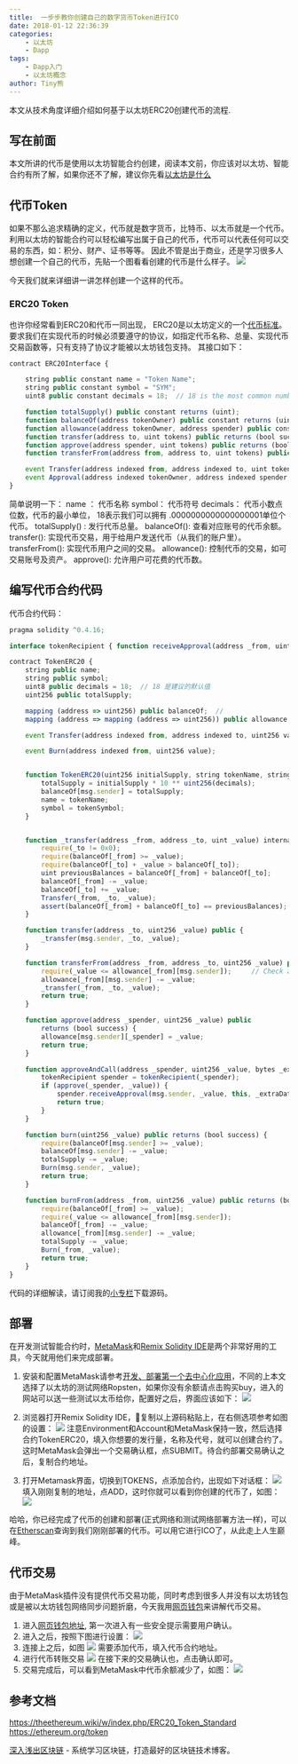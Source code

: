 ```yaml
---
title:  一步步教你创建自己的数字货币Token进行ICO
date: 2018-01-12 22:36:39
categories: 
    - 以太坊
    - Dapp
tags:
    - Dapp入门
    - 以太坊概念
author: Tiny熊
---
```


本文从技术角度详细介绍如何基于以太坊ERC20创建代币的流程.

<!-- more -->

## 写在前面
本文所讲的代币是使用以太坊智能合约创建，阅读本文前，你应该对以太坊、智能合约有所了解，如果你还不了解，建议你先看[以太坊是什么](https://learnblockchain.cn/2017/11/20/whatiseth/)

## 代币Token
如果不那么追求精确的定义，代币就是数字货币，比特币、以太币就是一个代币。
利用以太坊的智能合约可以轻松编写出属于自己的代币，代币可以代表任何可以交易的东西，如：积分、财产、证书等等。
因此不管是出于商业，还是学习很多人想创建一个自己的代币，先贴一个图看看创建的代币是什么样子。
![](/images/token_info.jpeg)

今天我们就来详细讲一讲怎样创建一个这样的代币。

### ERC20 Token
也许你经常看到ERC20和代币一同出现， ERC20是以太坊定义的一个[代币标准](https://github.com/ethereum/EIPs/blob/master/EIPS/eip-20-token-standard.md)。
要求我们在实现代币的时候必须要遵守的协议，如指定代币名称、总量、实现代币交易函数等，只有支持了协议才能被以太坊钱包支持。
其接口如下：

```js
contract ERC20Interface {

    string public constant name = "Token Name";
    string public constant symbol = "SYM";
    uint8 public constant decimals = 18;  // 18 is the most common number of decimal places

    function totalSupply() public constant returns (uint);
    function balanceOf(address tokenOwner) public constant returns (uint balance);
    function allowance(address tokenOwner, address spender) public constant returns (uint remaining);
    function transfer(address to, uint tokens) public returns (bool success);
    function approve(address spender, uint tokens) public returns (bool success);
    function transferFrom(address from, address to, uint tokens) public returns (bool success);

    event Transfer(address indexed from, address indexed to, uint tokens);
    event Approval(address indexed tokenOwner, address indexed spender, uint tokens);
}
```

简单说明一下：
name ：  代币名称
symbol： 代币符号
decimals： 代币小数点位数，代币的最小单位， 18表示我们可以拥有 .0000000000000000001单位个代币。
totalSupply() : 发行代币总量。
balanceOf(): 查看对应账号的代币余额。
transfer(): 实现代币交易，用于给用户发送代币（从我们的账户里）。
transferFrom():  实现代币用户之间的交易。
allowance(): 控制代币的交易，如可交易账号及资产。
approve():  允许用户可花费的代币数。


## 编写代币合约代码

代币合约代码：

```js
pragma solidity ^0.4.16;

interface tokenRecipient { function receiveApproval(address _from, uint256 _value, address _token, bytes _extraData) public; }

contract TokenERC20 {
    string public name;
    string public symbol;
    uint8 public decimals = 18;  // 18 是建议的默认值
    uint256 public totalSupply;

    mapping (address => uint256) public balanceOf;  // 
    mapping (address => mapping (address => uint256)) public allowance;

    event Transfer(address indexed from, address indexed to, uint256 value);

    event Burn(address indexed from, uint256 value);


    function TokenERC20(uint256 initialSupply, string tokenName, string tokenSymbol) public {
        totalSupply = initialSupply * 10 ** uint256(decimals);
        balanceOf[msg.sender] = totalSupply;
        name = tokenName;
        symbol = tokenSymbol;
    }


    function _transfer(address _from, address _to, uint _value) internal {
        require(_to != 0x0);
        require(balanceOf[_from] >= _value);
        require(balanceOf[_to] + _value > balanceOf[_to]);
        uint previousBalances = balanceOf[_from] + balanceOf[_to];
        balanceOf[_from] -= _value;
        balanceOf[_to] += _value;
        Transfer(_from, _to, _value);
        assert(balanceOf[_from] + balanceOf[_to] == previousBalances);
    }

    function transfer(address _to, uint256 _value) public {
        _transfer(msg.sender, _to, _value);
    }

    function transferFrom(address _from, address _to, uint256 _value) public returns (bool success) {
        require(_value <= allowance[_from][msg.sender]);     // Check allowance
        allowance[_from][msg.sender] -= _value;
        _transfer(_from, _to, _value);
        return true;
    }

    function approve(address _spender, uint256 _value) public
        returns (bool success) {
        allowance[msg.sender][_spender] = _value;
        return true;
    }

    function approveAndCall(address _spender, uint256 _value, bytes _extraData) public returns (bool success) {
        tokenRecipient spender = tokenRecipient(_spender);
        if (approve(_spender, _value)) {
            spender.receiveApproval(msg.sender, _value, this, _extraData);
            return true;
        }
    }

    function burn(uint256 _value) public returns (bool success) {
        require(balanceOf[msg.sender] >= _value);
        balanceOf[msg.sender] -= _value;
        totalSupply -= _value;
        Burn(msg.sender, _value);
        return true;
    }

    function burnFrom(address _from, uint256 _value) public returns (bool success) {
        require(balanceOf[_from] >= _value);
        require(_value <= allowance[_from][msg.sender]);
        balanceOf[_from] -= _value;
        allowance[_from][msg.sender] -= _value;
        totalSupply -= _value;
        Burn(_from, _value);
        return true;
    }
}
```
代码的详细解读，请订阅我的[小专栏](https://xiaozhuanlan.com/blockchaincore)下载源码。


## 部署
在开发测试智能合约时，[MetaMask](https://metamask.io/)和[Remix Solidity IDE](https://remix.ethereum.org)是两个非常好用的工具，今天就用他们来完成部署。

1. 安装和配置MetaMask请参考[开发、部署第一个去中心化应用](https://learnblockchain.cn/2018/01/12/first-dapp)，不同的上本文选择了以太坊的测试网络Ropsten，如果你没有余额请点击购买buy，进入的网站可以送一些测试以太币给你，配置好之后，界面应该如下：
![](/images/metamask_main.png)

2. 浏览器打开Remix Solidity IDE，复制以上源码粘贴上，在右侧选项参考如图的设置：
![](/images/token_create_remix.jpeg)
 注意Environment和Account和MetaMask保持一致，然后选择合约TokenERC20，填入你想要的发行量，名称及代号，就可以创建合约了。
 这时MetaMask会弹出一个交易确认框，点SUBMIT。待合约部署交易确认之后，复制合约地址。

3. 打开Metamask界面，切换到TOKENS，点添加合约，出现如下对话框：
![](/images/metamask_add_token.png)
填入刚刚复制的地址，点ADD，这时你就可以看到你创建的代币了，如图：
![](/images/metamask_token_added.png)

哈哈，你已经完成了代币的创建和部署(正式网络和测试网络部署方法一样)，可以在[Etherscan](https://ropsten.etherscan.io/token/0x1f0c085ad323bb69758111cf9ecdc32a32d9a5bb)查询到我们刚刚部署的代币。可以用它进行ICO了，从此走上人生巅峰。

## 代币交易
由于MetaMask插件没有提供代币交易功能，同时考虑到很多人并没有以太坊钱包或是被以太坊钱包网络同步问题折磨，今天我用[网页钱包](https://www.myetherwallet.com)来讲解代币交易。
1. 进入[网页钱包地址](https://www.myetherwallet.com/#send-transaction), 第一次进入有一些安全提示需要用户确认。
2. 进入之后，按照下图进行设置：
![](/images/myetherwaller.jpeg)
3. 连接上之后，如图
![](/images/myetherwaller_connected.jpeg)
需要添加代币，填入代币合约地址。
4. 进行代币转账交易
![](/images/myetherwaller_transfer.jpeg)
在接下来的交易确认也，点击确认即可。
5. 交易完成后，可以看到MetaMask中代币余额减少了，如图：
![](/images/metamask_token_tansfered.png)



## 参考文档

https://theethereum.wiki/w/index.php/ERC20_Token_Standard
https://ethereum.org/token


[深入浅出区块链](https://learnblockchain.cn/) - 系统学习区块链，打造最好的区块链技术博客。
